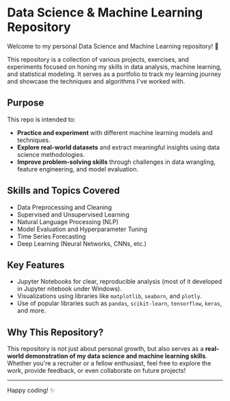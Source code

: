 # Data Science & Machine Learning Repository

Welcome to my personal Data Science and Machine Learning repository! 🚀

This repository is a collection of various projects, exercises, and experiments focused on honing my skills in data analysis, machine learning, and statistical modeling. It serves as a portfolio to track my learning journey and showcase the techniques and algorithms I've worked with.

## Purpose

This repo is intended to:

- **Practice and experiment** with different machine learning models and techniques.
- **Explore real-world datasets** and extract meaningful insights using data science methodologies.
- **Improve problem-solving skills** through challenges in data wrangling, feature engineering, and model evaluation.

## Skills and Topics Covered

- Data Preprocessing and Cleaning
- Supervised and Unsupervised Learning
- Natural Language Processing (NLP)
- Model Evaluation and Hyperparameter Tuning
- Time Series Forecasting
- Deep Learning (Neural Networks, CNNs, etc.)

## Key Features

- Jupyter Notebooks for clear, reproducible analysis (most of it developed in Jupyter nitebook under Windows).
- Visualizations using libraries like `matplotlib`, `seaborn`, and `plotly`.
- Use of popular libraries such as `pandas`, `scikit-learn`, `tensorflow`, `keras`, and more.

## Why This Repository?

This repository is not just about personal growth, but also serves as a **real-world demonstration of my data science and machine learning skills**. Whether you're a recruiter or a fellow enthusiast, feel free to explore the work, provide feedback, or even collaborate on future projects!

---

Happy coding! ✨
